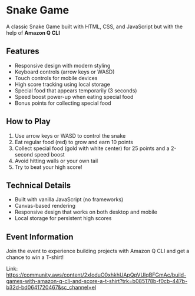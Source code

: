 # Snake Game
A classic Snake Game built with HTML, CSS, and JavaScript but with the help of **Amazon Q CLI**

## Features

- Responsive design with modern styling
- Keyboard controls (arrow keys or WASD)
- Touch controls for mobile devices
- High score tracking using local storage
- Special food that appears temporarily (3 seconds)
- Speed boost power-up when eating special food
- Bonus points for collecting special food

## How to Play

1. Use arrow keys or WASD to control the snake
2. Eat regular food (red) to grow and earn 10 points
3. Collect special food (gold with white center) for 25 points and a 2-second speed boost
4. Avoid hitting walls or your own tail
5. Try to beat your high score!

## Technical Details

- Built with vanilla JavaScript (no frameworks)
- Canvas-based rendering
- Responsive design that works on both desktop and mobile
- Local storage for persistent high scores

## Event Information
Join the event to experience building projects with Amazon Q CLI and get a chance to win a T-shirt!

Link: https://community.aws/content/2xIoduO0xhkhUApQpVUIqBFGmAc/build-games-with-amazon-q-cli-and-score-a-t-shirt?trk=b085178b-f0cb-447b-b32d-bd0641720467&sc_channel=el

